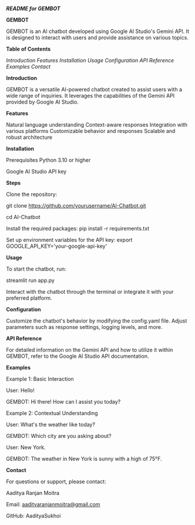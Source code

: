 _**README for GEMBOT**_


**GEMBOT**


GEMBOT is an AI chatbot developed using Google AI Studio's Gemini API. It is designed to interact with users and provide assistance on various topics.

**Table of Contents**

*Introduction*
*Features*
*Installation*
*Usage*
*Configuration*
*API Reference*
*Examples*
*Contact*

**Introduction**

GEMBOT is a versatile AI-powered chatbot created to assist users with a wide range of inquiries. It leverages the capabilities of the Gemini API provided by Google AI Studio.

**Features**

Natural language understanding
Context-aware responses
Integration with various platforms
Customizable behavior and responses
Scalable and robust architecture


**Installation**

Prerequisites
Python 3.10 or higher

Google AI Studio API key


**Steps**

Clone the repository:

git clone https://github.com/yourusername/AI-Chatbot.git

cd AI-Chatbot


Install the required packages:
pip install -r requirements.txt


Set up environment variables for the API key:
export GOOGLE_API_KEY='your-google-api-key'


**Usage**

To start the chatbot, run:

streamlit run app.py

Interact with the chatbot through the terminal or integrate it with your preferred platform.


**Configuration**

Customize the chatbot's behavior by modifying the config.yaml file. Adjust parameters such as response settings, logging levels, and more.


**API Reference**

For detailed information on the Gemini API and how to utilize it within GEMBOT, refer to the Google AI Studio API documentation.


**Examples**

Example 1: Basic Interaction

User: Hello!

GEMBOT: Hi there! How can I assist you today?


Example 2: Contextual Understanding

User: What's the weather like today?

GEMBOT: Which city are you asking about?

User: New York.

GEMBOT: The weather in New York is sunny with a high of 75°F.


**Contact**

For questions or support, please contact:

Aaditya Ranjan Moitra

Email: aadityaranjanmoitra@gmail.com

GitHub: AadityaSukhoi

